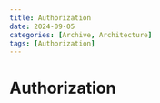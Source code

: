 ```yaml
---
title: Authorization
date: 2024-09-05
categories: [Archive, Architecture]
tags: [Authorization]
---
```


# Authorization
